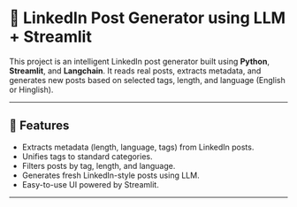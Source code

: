 # 🤖 LinkedIn Post Generator using LLM + Streamlit

This project is an intelligent LinkedIn post generator built using **Python**, **Streamlit**, and **Langchain**. It reads real posts, extracts metadata, and generates new posts based on selected tags, length, and language (English or Hinglish).

---

## 🚀 Features

- Extracts metadata (length, language, tags) from LinkedIn posts.
- Unifies tags to standard categories.
- Filters posts by tag, length, and language.
- Generates fresh LinkedIn-style posts using LLM.
- Easy-to-use UI powered by Streamlit.

---



